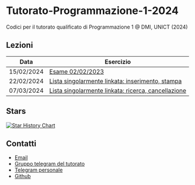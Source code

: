 # Tutorato-Programmazione-1-2024
Codici per il tutorato qualificato di Programmazione 1 @ DMI, UNICT (2024)

## Lezioni
| Data | Esercizio |
| ----- | --------- |
| 15/02/2024 | [Esame 02/02/2023](./esami/02_02_2023/) |
| 22/02/2024 | [Lista singolarmente linkata: inserimento, stampa](strutture-dati/liste/linked-list.c) |
| 07/03/2024 | [Lista singolarmente linkata: ricerca, cancellazione](strutture-dati/liste/linked-list.c) |

## Stars

[![Star History Chart](https://api.star-history.com/svg?repos=Herbrant/Tutorato-Programmazione-1-2024&type=Date)](https://star-history.com/#Herbrant/Tutorato-Programmazione-1-2024&Date)

## Contatti
- [Email](mailto:davide.carnemolla@unict.it)
- [Gruppo telegram del tutorato](https://t.me/+VgP5Dogke9phOTY0)
- [Telegram personale](https://t.me/Herbrant)
- [Github](https://github.com/Herbrant)
